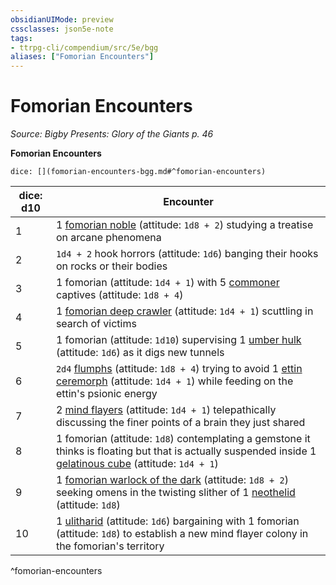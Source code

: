 ```yaml
---
obsidianUIMode: preview
cssclasses: json5e-note
tags:
- ttrpg-cli/compendium/src/5e/bgg
aliases: ["Fomorian Encounters"]
---
```

# Fomorian Encounters
*Source: Bigby Presents: Glory of the Giants p. 46* 

**Fomorian Encounters**

`dice: [](fomorian-encounters-bgg.md#^fomorian-encounters)`

| dice: d10 | Encounter |
|-----------|-----------|
| 1 | 1 [fomorian noble](fomorian-noble-bgg.md) (attitude: `1d8 + 2`) studying a treatise on arcane phenomena |
| 2 | `1d4 + 2` hook horrors (attitude: `1d6`) banging their hooks on rocks or their bodies |
| 3 | 1 fomorian (attitude: `1d4 + 1`) with 5 [commoner](commoner.md) captives (attitude: `1d8 + 4`) |
| 4 | 1 [fomorian deep crawler](fomorian-deep-crawler-bgg.md) (attitude: `1d4 + 1`) scuttling in search of victims |
| 5 | 1 fomorian (attitude: `1d10`) supervising 1 [umber hulk](umber-hulk.md) (attitude: `1d6`) as it digs new tunnels |
| 6 | `2d4` [flumphs](flumph.md) (attitude: `1d8 + 4`) trying to avoid 1 [ettin ceremorph](ettin-ceremorph-bgg.md) (attitude: `1d4 + 1`) while feeding on the ettin's psionic energy |
| 7 | 2 [mind flayers](mind-flayer.md) (attitude: `1d4 + 1`) telepathically discussing the finer points of a brain they just shared |
| 8 | 1 fomorian (attitude: `1d8`) contemplating a gemstone it thinks is floating but that is actually suspended inside 1 [gelatinous cube](gelatinous-cube.md) (attitude: `1d4 + 1`) |
| 9 | 1 [fomorian warlock of the dark](fomorian-warlock-of-the-dark-bgg.md) (attitude: `1d8 + 2`) seeking omens in the twisting slither of 1 [neothelid](neothelid-mpmm.md) (attitude: `1d8`) |
| 10 | 1 [ulitharid](ulitharid-mpmm.md) (attitude: `1d6`) bargaining with 1 fomorian (attitude: `1d8`) to establish a new mind flayer colony in the fomorian's territory |
^fomorian-encounters